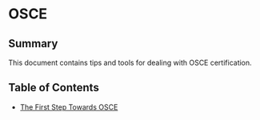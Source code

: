 # OSCE

## Summary

This document contains tips and tools for dealing with OSCE certification.

## Table of Contents

* [The First Step Towards OSCE](https://github.com/ptsec/Malware-Analysis/blob/master/chart-01.png)


